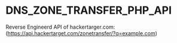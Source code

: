 # DNS_ZONE_TRANSFER_PHP_API
Reverse Engineerd API of hackertarger.com: (https://api.hackertarget.com/zonetransfer/?q=example.com)
